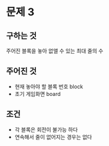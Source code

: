 # 문제 3
## 구하는 것
주어진 블록을 놓아 없앨 수 있는 최대 줄의 수
## 주어진 것
- 현재 놓아야 할 블록 번호 block
- 초기 게임화면 board
## 조건
- 각 블록은 회전이 불가능 하다
- 연속해서 줄이 없어지는 경우는 없다